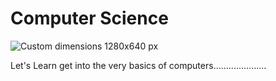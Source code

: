 # Computer Science
![Custom dimensions 1280x640 px](https://user-images.githubusercontent.com/79721045/180855986-b59b6069-f3a8-4d1e-aeb9-e4e5351bd9db.png)

Let's Learn get into the very basics of computers.....................
